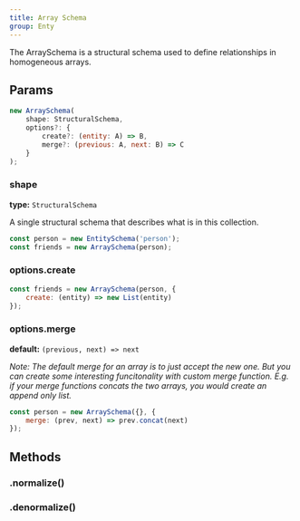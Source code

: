 ```yaml
---
title: Array Schema
group: Enty
---
```


The ArraySchema is a structural schema used to define relationships in homogeneous arrays.

## Params

```js
new ArraySchema(
    shape: StructuralSchema,
    options?: {
        create?: (entity: A) => B,
        merge?: (previous: A, next: B) => C
    }
);
```

### shape 
**type:** `StructuralSchema`  

A single structural schema that describes what is in this collection.

```js
const person = new EntitySchema('person');
const friends = new ArraySchema(person);
```

### options.create 
<Create/>

```js
const friends = new ArraySchema(person, {
    create: (entity) => new List(entity)
});
```

### options.merge 
**default:** `(previous, next) => next` 
<Merge />

_Note: The default merge for an array is to just accept the new one. But you can
create some interesting funcitonality with custom merge function. E.g. if your merge functions concats
the two arrays, you would create an append only list._

```js
const person = new ArraySchema({}, {
    merge: (prev, next) => prev.concat(next)
});
```


## Methods

### .normalize()
<Normalize />

### .denormalize()
<Denormalize />

